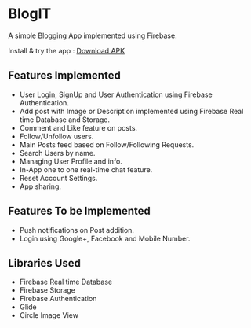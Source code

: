 # BlogIT
A simple Blogging App implemented using Firebase.

Install & try the app : 
[Download APK](https://drive.google.com/file/d/166yJwmbkwA_BQa9sLDcKw5qdYH7dENR7/view?usp=sharing)

## Features Implemented
- User Login, SignUp and User Authentication using Firebase Authentication.
- Add post with Image or Description implemented using Firebase Real time Database and Storage.
- Comment and Like feature on posts.
- Follow/Unfollow users.
- Main Posts feed based on Follow/Following Requests.
- Search Users by name.
- Managing User Profile and info.
- In-App one to one real-time chat feature. 
- Reset Account Settings.
- App sharing.

## Features To be Implemented
- Push notifications on Post addition.
- Login using Google+, Facebook and Mobile Number.

## Libraries Used
- Firebase Real time Database
- Firebase Storage
- Firebase Authentication
- Glide
- Circle Image View
